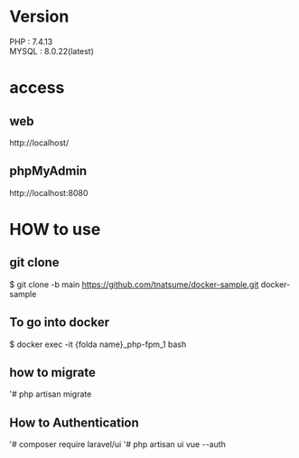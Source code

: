 # Version
PHP : 7.4.13<br>
MYSQL : 8.0.22(latest)

# access
## web
http://localhost/

## phpMyAdmin
http://localhost:8080

# HOW to use

## git clone
$ git clone -b main https://github.com/tnatsume/docker-sample.git docker-sample

## To go into docker
$ docker exec -it {folda name}_php-fpm_1 bash

## how to migrate
'# php artisan migrate

## How to Authentication
'# composer require laravel/ui
'# php artisan ui vue --auth
